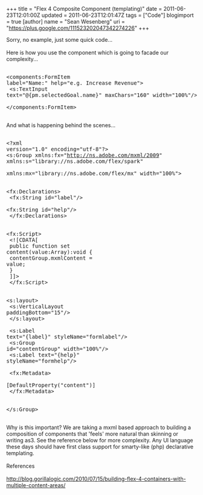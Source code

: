 +++
title = "Flex 4 Composite Component (templating)"
date = 2011-06-23T12:01:00Z
updated = 2011-06-23T12:01:47Z
tags = ["Code"]
blogimport = true 
[author]
	name = "Sean Wesenberg"
	uri = "https://plus.google.com/111523202047342274226"
+++

Sorry, no example, just some quick code...<br /><br />Here is how you use the component which is going to facade our complexity...<br /><br /><pre class="brush:as3">&lt;components:FormItem label=&quot;Name:&quot; help=&quot;e.g. Increase Revenue&quot;&gt;<br />        &lt;s:TextInput text=&quot;@{pm.selectedGoal.name}&quot; maxChars=&quot;160&quot; width=&quot;100%&quot;/&gt;<br />      &lt;/components:FormItem&gt;<br /></pre><br />And what is happening behind the scenes...<br /><br /><pre class="brush:as3">&lt;?xml version=&quot;1.0&quot; encoding=&quot;utf-8&quot;?&gt;<br />&lt;s:Group xmlns:fx=&quot;http://ns.adobe.com/mxml/2009&quot; xmlns:s=&quot;library://ns.adobe.com/flex/spark&quot;<br />         xmlns:mx=&quot;library://ns.adobe.com/flex/mx&quot; width=&quot;100%&quot;&gt;<br />  <br />  &lt;fx:Declarations&gt;<br />    &lt;fx:String id=&quot;label&quot;/&gt;<br />    &lt;fx:String id=&quot;help&quot;/&gt;<br />  &lt;/fx:Declarations&gt;<br />  <br />  &lt;fx:Script&gt;<br />    &lt;![CDATA[<br />      public function set content(value:Array):void {<br />        contentGroup.mxmlContent = value;<br />      }<br />    ]]&gt;<br />  &lt;/fx:Script&gt;<br />  <br />  &lt;s:layout&gt;<br />    &lt;s:VerticalLayout paddingBottom=&quot;15&quot;/&gt;<br />  &lt;/s:layout&gt;<br />  <br />  &lt;s:Label text=&quot;{label}&quot; styleName=&quot;formlabel&quot;/&gt;<br />  &lt;s:Group id=&quot;contentGroup&quot; width=&quot;100%&quot;/&gt;<br />  &lt;s:Label text=&quot;{help}&quot; styleName=&quot;formhelp&quot;/&gt;<br />  <br />  &lt;fx:Metadata&gt;<br />    [DefaultProperty(&quot;content&quot;)]<br />  &lt;/fx:Metadata&gt;<br />  <br />&lt;/s:Group&gt;<br /></pre><br />Why is this important? We are taking a mxml based approach to building a composition of components that 'feels' more natural than skinning or writing as3. See the reference below for more complexity. Any UI language these days should have first class support for smarty-like (php) declarative templating. <br /><br />References<br /><br /><a href="http://blog.gorillalogic.com/2010/07/15/building-flex-4-containers-with-multiple-content-areas/">http://blog.gorillalogic.com/2010/07/15/building-flex-4-containers-with-multiple-content-areas/</a>
